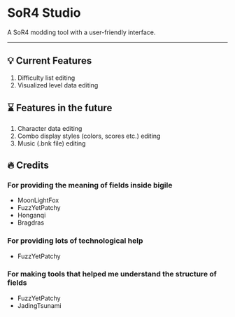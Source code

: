 # SoR4 Studio
A SoR4 modding tool with a user-friendly interface.

---

## 💡 Current Features

1. Difficulty list editing
2. Visualized level data editing

## ⌛ Features in the future

1. Character data editing
2. Combo display styles (colors, scores etc.) editing
3. Music (.bnk file) editing

## 🔥 Credits

### For providing the meaning of fields inside bigile

- MoonLightFox
- FuzzYetPatchy
- Honganqi
- Bragdras

### For providing lots of technological help

- FuzzYetPatchy

### For making tools that helped me understand the structure of fields

- FuzzYetPatchy
- JadingTsunami

